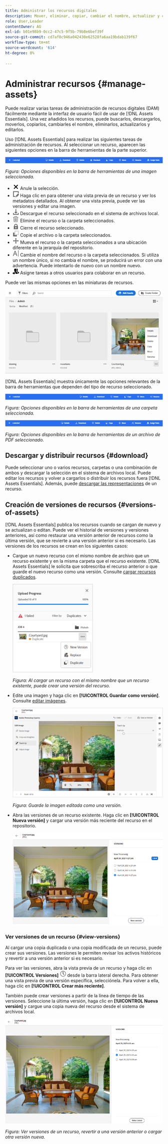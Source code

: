 ```yaml
---
title: Administrar los recursos digitales
description: Mover, eliminar, copiar, cambiar el nombre, actualizar y convertir en versión los recursos en [!DNL Assets Essentials].
role: User,Leader
contentOwner: AG
exl-id: b01e98b9-0cc2-47c5-9f5b-79b8e6bef39f
source-git-commit: cd7af0c946a042430e62528fa6aa19bdab139f67
workflow-type: tm+mt
source-wordcount: '614'
ht-degree: 0%

---
```


# Administrar recursos {#manage-assets}

Puede realizar varias tareas de administración de recursos digitales (DAM) fácilmente mediante la interfaz de usuario fácil de usar de [!DNL Assets Essentials]. Una vez añadidos los recursos, puede buscarlos, descargarlos, moverlos, copiarlos, cambiarles el nombre, eliminarlos, actualizarlos y editarlos.

Uso [!DNL Assets Essentials] para realizar las siguientes tareas de administración de recursos. Al seleccionar un recurso, aparecen las siguientes opciones en la barra de herramientas de la parte superior.

![Opciones de la barra de herramientas al seleccionar un recurso](assets/toolbar-image-selected.png)

*Figura: Opciones disponibles en la barra de herramientas de una imagen seleccionada.*

* ![anular selección de icono](assets/do-not-localize/close-icon.png) Anule la selección.
* ![icono de detalles](assets/do-not-localize/edit-in-icon.png) Haga clic en para obtener una vista previa de un recurso y ver los metadatos detallados. Al obtener una vista previa, puede ver las versiones y editar una imagen.
* ![icono de descarga](assets/do-not-localize/download-icon.png) Descargue el recurso seleccionado en el sistema de archivos local.
* ![icono eliminar](assets/do-not-localize/delete-icon.png) Elimine el recurso o la carpeta seleccionados.
* ![icono de cierre de compra](assets/do-not-localize/checkout-icon.png) Cierre el recurso seleccionado.
* ![icono de copia](assets/do-not-localize/copy-icon.png) Copie el archivo o la carpeta seleccionados.
* ![icono mover](assets/do-not-localize/move-icon.png) Mueva el recurso o la carpeta seleccionados a una ubicación diferente en la jerarquía del repositorio.
* ![cambiar el icono](assets/do-not-localize/rename-icon.png) Cambie el nombre del recurso o la carpeta seleccionados. Si utiliza un nombre único, si no cambia el nombre, se producirá un error con una advertencia. Puede intentarlo de nuevo con un nombre nuevo.
* ![asignar icono de tarea](assets/do-not-localize/review-delegate-icon.png) Asigne tareas a otros usuarios para colaborar en un recurso.

Puede ver las mismas opciones en las miniaturas de recursos.

![Opciones en la miniatura de un recurso para administrar un recurso](assets/options-on-thumbnail.png)

[!DNL Assets Essentials] muestra únicamente las opciones relevantes de la barra de herramientas que dependen del tipo de recurso seleccionado.

![Opciones de la barra de herramientas al seleccionar un recurso](assets/toolbar-folder-selected.png)

*Figura: Opciones disponibles en la barra de herramientas de una carpeta seleccionada.*

![Opciones de la barra de herramientas al seleccionar un recurso](assets/toolbar-pdf-selected.png)

*Figura: Opciones disponibles en la barra de herramientas de un archivo de PDF seleccionado.*

## Descargar y distribuir recursos {#download}

Puede seleccionar uno o varios recursos, carpetas o una combinación de ambos y descargar la selección en el sistema de archivos local. Puede editar los recursos y volver a cargarlos o distribuir los recursos fuera [!DNL Assets Essentials]. Además, puede [descargar las representaciones](/help/add-delete.md#renditions) de un recurso.

## Creación de versiones de recursos {#versions-of-assets}

<!-- 
TBD: query for engineering: How many versions are maintained. What happens when we reach that limit? Are old versions automatically removed? -->

[!DNL Assets Essentials] publica los recursos cuando se cargan de nuevo y se actualizan o editan. Puede ver el historial de versiones y versiones anteriores, así como restaurar una versión anterior de recursos como la última versión, que se revierte a una versión anterior si es necesario. Las versiones de los recursos se crean en los siguientes casos:

* Cargue un nuevo recurso con el mismo nombre de archivo que un recurso existente y en la misma carpeta que el recurso existente. [!DNL Assets Essentials] le solicita que sobrescriba el recurso anterior o que guarde el nuevo recurso como una versión. Consulte [cargar recursos duplicados](/help/add-delete.md#resolve-upload-fails).

   ![Crear versiones al cargar](assets/uploads-manage-duplicates.png)

   *Figura: Al cargar un recurso con el mismo nombre que un recurso existente, puede crear una versión del recurso.*

* Edite una imagen y haga clic en **[!UICONTROL Guardar como versión]**. Consulte [editar imágenes](/help/edit-images.md).

   ![Guardar imagen editada como versión](assets/edit-image2.png)

   *Figura: Guarde la imagen editada como una versión.*

* Abra las versiones de un recurso existente. Haga clic en **[!UICONTROL Nueva versión]** y cargar una versión más reciente del recurso en el repositorio.

   ![Opción para cargar una nueva versión de un recurso desde el historial de versiones](assets/view-asset-versions2.png)

### Ver versiones de un recurso {#view-versions}

Al cargar una copia duplicada o una copia modificada de un recurso, puede crear sus versiones. Las versiones le permiten revisar los activos históricos y revertir a una versión anterior si es necesario.

Para ver las versiones, abra la vista previa de un recurso y haga clic en **[!UICONTROL Versiones]** ![Icono de versiones](assets/do-not-localize/versions-clock-icon.png) desde la barra lateral derecha. Para obtener una vista previa de una versión específica, selecciónela. Para volver a ella, haga clic en **[!UICONTROL Crear más reciente]**.

También puede crear versiones a partir de la línea de tiempo de las versiones. Seleccione la última versión, haga clic en **[!UICONTROL Nueva versión]** y cargue una copia nueva del recurso desde el sistema de archivos local.

![Ver versiones de un recurso](assets/view-asset-versions1.png)

*Figura: Ver versiones de un recurso, revertir a una versión anterior o cargar otra versión nueva.*
